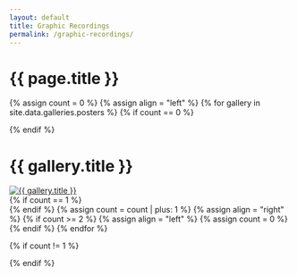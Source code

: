 ```yaml
---
layout: default
title: Graphic Recordings
permalink: /graphic-recordings/
---
```


<h1>{{ page.title }}</h1>

{% assign count = 0 %}
{% assign align = "left" %}
{% for gallery in site.data.galleries.posters %}
{% if count == 0 %}<div class="row">{% endif %}
  <div class="half-width gallery-preview {{ align }}">
    <h1>{{ gallery.title }}</h1>
    <a href="{{ site.url }}{{ site.baseurl }}/graphic-recordings/{{ gallery.directory }}.html">
      <img alt="{{ gallery.title }}" src="{{ site.url }}{{ site.baseurl }}/images/{% if gallery.picture_path %}{{ gallery.picture_path }}{% else %}{{ gallery.directory }}{% endif %}/{{ gallery.preview.thumbnail }}" />
    </a>
  </div>
{% if count == 1 %}</div>{% endif %}
{% assign count = count | plus: 1 %}
{% assign align = "right" %}
{% if count >= 2 %}
{% assign align = "left" %}
{% assign count = 0 %}
{% endif %}
{% endfor %}

{% if count != 1 %}
</div>
{% endif %}
